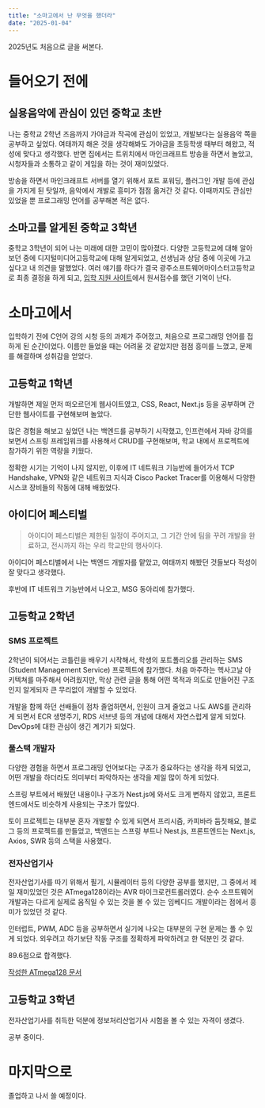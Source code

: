 ```yaml
---
title: "소마고에서 난 무엇을 했더라"
date: "2025-01-04"
---
```


2025년도 처음으로 글을 써본다.

# 들어오기 전에

## 실용음악에 관심이 있던 중학교 초반

나는 중학교 2학년 즈음까지 가야금과 작곡에 관심이 있었고, 개발보다는 실용음악 쪽을 공부하고 싶었다. 여태까지 해온 것을 생각해봐도 가야금을 초등학생 때부터 해왔고, 적성에 맞다고 생각했다. 반면 집에서는 트위치에서 마인크래프트 방송을 하면서 놀았고, 시청자들과 소통하고 같이 게임을 하는 것이 재미있었다.

방송을 하면서 마인크래프트 서버를 열기 위해서 포트 포워딩, 플러그인 개발 등에 관심을 가지게 된 탓일까, 음악에서 개발로 흥미가 점점 옮겨간 것 같다. 이때까지도 관심만 있었을 뿐 프로그래밍 언어를 공부해본 적은 없다.

## 소마고를 알게된 중학교 3학년

중학교 3학년이 되어 나는 미래에 대한 고민이 많아졌다. 다양한 고등학교에 대해 알아보던 중에 디지털미디어고등학교에 대해 알게되었고, 선생님과 상담 중에 이곳에 가고 싶다고 내 의견을 말했었다. 여러 얘기를 하다가 결국 광주소프트웨어마이스터고등학교로 최종 결정을 하게 되고, [입학 지원 사이트](https://www.hellogsm.kr/)에서 원서접수를 했던 기억이 난다.

# 소마고에서

입학하기 전에 C언어 강의 시청 등의 과제가 주어졌고, 처음으로 프로그래밍 언어를 접하게 된 순간이었다. 이름만 들었을 때는 어려울 것 같았지만 점점 흥미를 느꼈고, 문제를 해결하며 성취감을 얻었다.

## 고등학교 1학년

개발하면 제일 먼저 떠오르던게 웹사이트였고, CSS, React, Next.js 등을 공부하며 간단한 웹사이트를 구현해보며 놀았다.

많은 경험을 해보고 싶었던 나는 백엔드를 공부하기 시작했고, 인프런에서 자바 강의를 보면서 스프링 프레임워크를 사용해서 CRUD를 구현해보며, 학교 내에서 프로젝트에 참가하기 위한 역량을 키웠다.

정확한 시기는 기억이 나지 않지만, 이후에 IT 네트워크 기능반에 들어가서 TCP Handshake, VPN와 같은 네트워크 지식과 Cisco Packet Tracer를 이용해서 다양한 시스코 장비들의 작동에 대해 배웠었다.

## 아이디어 페스티벌

> 아이디어 페스티벌은 제한된 일정이 주어지고, 그 기간 안에 팀을 꾸려 개발을 완료하고, 전시까지 하는 우리 학교만의 행사이다.

아이디어 페스티벌에서 나는 백엔드 개발자를 맡았고, 여태까지 해봤던 것들보다 적성이 잘 맞다고 생각했다.

후반에 IT 네트워크 기능반에서 나오고, MSG 동아리에 참가했다.

## 고등학교 2학년

### SMS 프로젝트

2학년이 되어서는 코틀린을 배우기 시작해서, 학생의 포트폴리오를 관리하는 SMS (Student Management Service) 프로젝트에 참가했다. 처음 마주하는 헥사고날 아키텍쳐를 마주해서 어려웠지만, 막상 관련 글을 통해 어떤 목적과 의도로 만들어진 구조인지 알게되자 큰 무리없이 개발할 수 있었다.

개발을 함께 하던 선배들이 점차 졸업하면서, 인원이 크게 줄었고 나도 AWS를 관리하게 되면서 ECR 생명주기, RDS 서브넷 등의 개념에 대해서 자연스럽게 알게 되었다. DevOps에 대한 관심이 생긴 계기가 되었다.

### 풀스택 개발자

다양한 경험을 하면서 프로그래밍 언어보다는 구조가 중요하다는 생각을 하게 되었고, 어떤 개발을 하더라도 의미부터 파악하자는 생각을 제일 많이 하게 되었다.

스프링 부트에서 배웠던 내용이나 구조가 Nest.js에 와서도 크게 변하지 않았고, 프론트엔드에서도 비슷하게 사용되는 구조가 많았다.

토이 프로젝트는 대부분 혼자 개발할 수 있게 되면서 프리시즘, 카피바라 둠칫해요, 블로그 등의 프로젝트를 만들었고, 백엔드는 스프링 부트나 Nest.js, 프론트엔드는 Next.js, Axios, SWR 등의 스택을 사용했다.

### 전자산업기사

전자산업기사를 따기 위해서 필기, 시뮬레이터 등의 다양한 공부를 했지만, 그 중에서 제일 재미있었던 것은 ATmega128이라는 AVR 마이크로컨트롤러였다. 순수 소프트웨어 개발과는 다르게 실제로 움직일 수 있는 것을 볼 수 있는 임베디드 개발이라는 점에서 흥미가 있었던 것 같다.

인터럽트, PWM, ADC 등을 공부하면서 실기에 나오는 대부분의 구현 문제는 풀 수 있게 되었다. 외우려고 하기보단 작동 구조를 정확하게 파악하려고 한 덕분인 것 같다.

89.6점으로 합격했다.

[작성한 ATmega128 문서](https://devdoci.gitbook.io/basic-atmega128)

## 고등학교 3학년

전자산업기사를 취득한 덕분에 정보처리산업기사 시험을 볼 수 있는 자격이 생겼다.

공부 중이다.

# 마지막으로

졸업하고 나서 쓸 예정이다.
